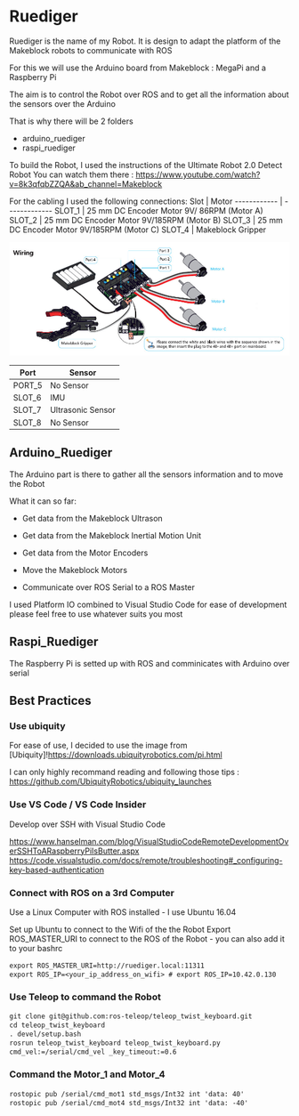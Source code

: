 # Ruediger

Ruediger is the name of my Robot.
It is design to adapt the platform of the Makeblock robots to communicate with ROS

For this we will use the Arduino board from Makeblock : MegaPi and a Raspberry Pi

The aim is to control the Robot over ROS and to get all the information about the sensors over the Arduino

That is why there will be 2 folders
* arduino_ruediger
* raspi_ruediger

To build the Robot, I used the instructions of the Ultimate Robot 2.0 Detect Robot
You can watch them there : https://www.youtube.com/watch?v=8k3qfqbZZQA&ab_channel=Makeblock 

For the cabling I used the following connections:
Slot  | Motor
------------ | -------------
SLOT_1 | 25 mm DC Encoder Motor 9V/ 86RPM (Motor A)
SLOT_2 | 25 mm DC Encoder Motor 9V/185RPM (Motor B)
SLOT_3 | 25 mm DC Encoder Motor 9V/185RPM (Motor C)
SLOT_4 | Makeblock Gripper 

![Wiring](img/wiring.jpg)

Port  | Sensor
------------ | -------------
PORT_5 | No Sensor
SLOT_6 | IMU
SLOT_7 | Ultrasonic Sensor
SLOT_8 | No Sensor


## Arduino_Ruediger

The Arduino part is there to gather all the sensors information and to move the Robot

What it can so far:

* Get data from the Makeblock Ultrason
* Get data from the Makeblock Inertial Motion Unit
* Get data from the Motor Encoders
* Move the Makeblock Motors

* Communicate over ROS Serial to a ROS Master


I used Platform IO combined to Visual Studio Code for ease of development please feel free to use whatever suits you most

## Raspi_Ruediger

The Raspberry Pi is setted up with ROS and comminicates with Arduino over serial


## Best Practices
### Use ubiquity
For ease of use, I decided to use the image from [Ubiquity]!https://downloads.ubiquityrobotics.com/pi.html

I can only highly recommand reading and following those tips : https://github.com/UbiquityRobotics/ubiquity_launches 

### Use VS Code / VS Code Insider
Develop over SSH with Visual Studio Code

https://www.hanselman.com/blog/VisualStudioCodeRemoteDevelopmentOverSSHToARaspberryPiIsButter.aspx
https://code.visualstudio.com/docs/remote/troubleshooting#_configuring-key-based-authentication

### Connect with ROS on a 3rd Computer
Use a Linux Computer with ROS installed - I use Ubuntu 16.04

Set up Ubuntu to connect to the Wifi of the the Robot
Export ROS_MASTER_URI to connect to the ROS of the Robot - you can also add it to your bashrc
```
export ROS_MASTER_URI=http://ruediger.local:11311
export ROS_IP=<your_ip_address_on_wifi> # export ROS_IP=10.42.0.130
```

### Use Teleop to command the Robot
```
git clone git@github.com:ros-teleop/teleop_twist_keyboard.git
cd teleop_twist_keyboard
. devel/setup.bash
rosrun teleop_twist_keyboard teleop_twist_keyboard.py cmd_vel:=/serial/cmd_vel _key_timeout:=0.6
```

### Command the Motor_1 and Motor_4
```
rostopic pub /serial/cmd_mot1 std_msgs/Int32 int 'data: 40'
rostopic pub /serial/cmd_mot4 std_msgs/Int32 int 'data: -40'
```
